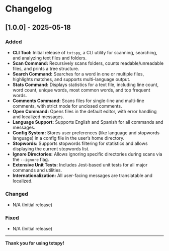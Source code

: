 # Changelog

## [1.0.0] - 2025-05-18

### Added
- **CLI Tool:** Initial release of `txtspy`, a CLI utility for scanning, searching, and analyzing text files and folders.
- **Scan Command:** Recursively scans folders, counts readable/unreadable files, and prints a tree structure.
- **Search Command:** Searches for a word in one or multiple files, highlights matches, and supports multi-language output.
- **Stats Command:** Displays statistics for a text file, including line count, word count, unique words, most common words, and top frequent words.
- **Comments Command:** Scans files for single-line and multi-line comments, with strict mode for unclosed comments.
- **Open Command:** Opens files in the default editor, with error handling and localized messages.
- **Language Support:** Supports English and Spanish for all commands and messages.
- **Config System:** Stores user preferences (like language and stopwords language) in a config file in the user’s home directory.
- **Stopwords:** Supports stopwords filtering for statistics and allows displaying the current stopwords list.
- **Ignore Directories:** Allows ignoring specific directories during scans via the `--ignore` flag.
- **Extensive Unit Tests:** Includes Jest-based unit tests for all major commands and utilities.
- **Internationalization:** All user-facing messages are translatable and localized.

### Changed
- N/A (Initial release)

### Fixed
- N/A (Initial release)

---

**Thank you for using txtspy!**